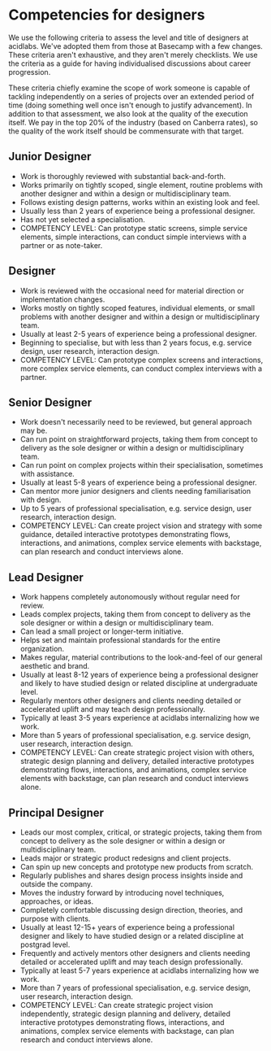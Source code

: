# Competencies for designers

We use the following criteria to assess the level and title of designers at acidlabs. We've adopted them from those at Basecamp with a few changes. These criteria aren't exhaustive, and they aren't merely checklists. We use the criteria as a guide for having individualised discussions about career progression.

These criteria chiefly examine the scope of work someone is capable of tackling independently on a series of projects over an extended period of time (doing something well once isn't enough to justify advancement). In addition to that assessment, we also look at the quality of the execution itself. We pay in the top 20% of the industry (based on Canberra rates), so the quality of the work itself should be commensurate with that target.

## Junior Designer
* Work is thoroughly reviewed with substantial back-and-forth.
* Works primarily on tightly scoped, single element, routine problems with another designer and within a design or multidisciplinary team.
* Follows existing design patterns, works within an existing look and feel.
* Usually less than 2 years of experience being a professional designer.
* Has not yet selected a specialisation.
* COMPETENCY LEVEL: Can prototype static screens, simple service elements, simple interactions, can conduct simple interviews with a partner or as note-taker.

## Designer
* Work is reviewed with the occasional need for material direction or implementation changes.
* Works mostly on tightly scoped features, individual elements, or small problems with another designer and within a design or multidisciplinary team.
* Usually at least 2-5 years of experience being a professional designer.
* Beginning to specialise, but with less than 2 years focus, e.g. service design, user research, interaction design.
* COMPETENCY LEVEL: Can prototype complex screens and interactions, more complex service elements, can conduct complex interviews with a partner.

## Senior Designer
* Work doesn't necessarily need to be reviewed, but general approach may be.
* Can run point on straightforward projects, taking them from concept to delivery as the sole designer or within a design or multidisciplinary team.
* Can run point on complex projects within their specialisation, sometimes with assistance.
* Usually at least 5-8 years of experience being a professional designer.
* Can mentor more junior designers and clients needing familiarisation with design.
* Up to 5 years of professional specialisation, e.g. service design, user research, interaction design.
* COMPETENCY LEVEL: Can create project vision and strategy with some guidance, detailed interactive prototypes demonstrating flows, interactions, and animations, complex service elements with backstage, can plan research and conduct interviews alone.

## Lead Designer
* Work happens completely autonomously without regular need for review.
* Leads complex projects, taking them from concept to delivery as the sole designer or within a design or multidisciplinary team.
* Can lead a small project or longer-term initiative.
* Helps set and maintain professional standards for the entire organization.
* Makes regular, material contributions to the look-and-feel of our general aesthetic and brand.
* Usually at least 8-12 years of experience being a professional designer and likely to have studied design or related discipline at undergraduate level.
* Regularly mentors other designers and clients needing detailed or accelerated uplift and may teach design professionally.
* Typically at least 3-5 years experience at acidlabs internalizing how we work.
* More than 5 years of professional specialisation, e.g. service design, user research, interaction design.
* COMPETENCY LEVEL: Can create strategic project vision with others, strategic design planning and delivery, detailed interactive prototypes demonstrating flows, interactions, and animations, complex service elements with backstage, can plan research and conduct interviews alone.

## Principal Designer
* Leads our most complex, critical, or strategic projects, taking them from concept to delivery as the sole designer or within a design or multidisciplinary team.
* Leads major or strategic product redesigns and client projects.
* Can spin up new concepts and prototype new products from scratch.
* Regularly publishes and shares design process insights inside and outside the company.
* Moves the industry forward by introducing novel techniques, approaches, or ideas.
* Completely comfortable discussing design direction, theories, and purpose with clients.
* Usually at least 12-15+ years of experience being a professional designer and likely to have studied design or a related discipline at postgrad level.
* Frequently and actively mentors other designers and clients needing detailed or accelerated uplift and may teach design professionally.
* Typically at least 5-7 years experience at acidlabs internalizing how we work.
* More than 7 years of professional specialisation, e.g. service design, user research, interaction design.
* COMPETENCY LEVEL: Can create strategic project vision independently, strategic design planning and delivery, detailed interactive prototypes demonstrating flows, interactions, and animations, complex service elements with backstage, can plan research and conduct interviews alone.

